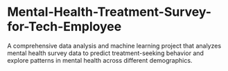 # Mental-Health-Treatment-Survey-for-Tech-Employee
A comprehensive data analysis and machine learning project that analyzes mental health survey data to predict treatment-seeking behavior and explore patterns in mental health across different demographics.
